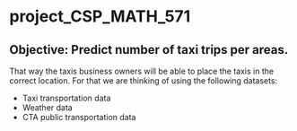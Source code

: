 # project_CSP_MATH_571

## Objective: Predict number of taxi trips per areas.
That way the taxis business owners will be able to place the taxis in the correct location. For that we are thinking of using the following datasets:
- Taxi transportation data
- Weather data
- CTA public transportation data
